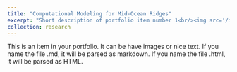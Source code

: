 ```yaml
---
title: "Computational Modeling for Mid-Ocean Ridges"
excerpt: "Short description of portfolio item number 1<br/><img src='/images/mid_ridge.png' width="500">"{: .notice}
collection: research
---
```


This is an item in your portfolio. It can be have images or nice text. If you name the file .md, it will be parsed as markdown. If you name the file .html, it will be parsed as HTML. 
